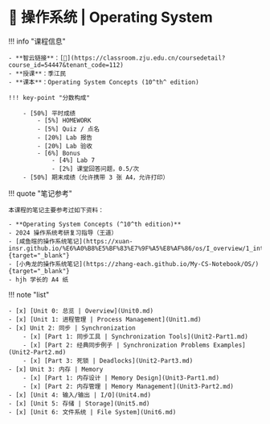 # 💎 操作系统 | Operating System

!!! info "课程信息"

	- **智云链接**：[🔗](https://classroom.zju.edu.cn/coursedetail?course_id=54447&tenant_code=112)
	- **授课**：季江民
	- **课本**：Operating System Concepts (10^th^ edition)

    !!! key-point "分数构成"

        - [50%] 平时成绩
            - [5%] HOMEWORK
            - [5%] Quiz / 点名
            - [20%] Lab 报告
            - [20%] Lab 验收
            - [6%] Bonus
                - [4%] Lab 7
                - [2%] 课堂回答问题，0.5/次
        - [50%] 期末成绩（允许携带 3 张 A4，允许打印）

!!! quote "笔记参考"

    本课程的笔记主要参考过如下资料：

    - **Operating System Concepts (^10^th edition)**
    - 2024 操作系统考研复习指导（王道）
    - [咸鱼暄的操作系统笔记](https://xuan-insr.github.io/%E6%A0%B8%E5%BF%83%E7%9F%A5%E8%AF%86/os/I_overview/1_intro/){target="_blank"}
    - [小角龙的操作系统笔记](https://zhang-each.github.io/My-CS-Notebook/OS/){target="_blank"}
    - hjh 学长的 A4 纸

!!! note "list"

    - [x] [Unit 0: 总览 | Overview](Unit0.md)
    - [x] [Unit 1: 进程管理 | Process Management](Unit1.md)
    - [x] Unit 2: 同步 | Synchronization
        - [x] [Part 1: 同步工具 | Synchronization Tools](Unit2-Part1.md)
        - [x] [Part 2: 经典同步例子 | Synchronization Problems Examples](Unit2-Part2.md)
        - [x] [Part 3: 死锁 | Deadlocks](Unit2-Part3.md)
    - [x] Unit 3: 内存 | Memory
        - [x] [Part 1: 内存设计 | Memory Design](Unit3-Part1.md)
        - [x] [Part 2: 内存管理 | Memory Management](Unit3-Part2.md)
    - [x] [Unit 4: 输入/输出 | I/O](Unit4.md)
    - [x] [Unit 5: 存储 | Storage](Unit5.md)
    - [x] [Unit 6: 文件系统 | File System](Unit6.md)
